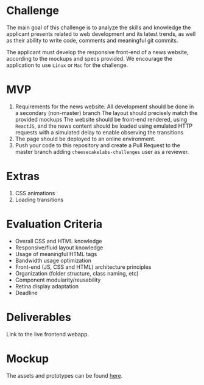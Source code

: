 # Challenge

The main goal of this challenge is to analyze the skills and knowledge the applicant presents related to web development and its latest trends, as well as their ability to write code, comments and meaningful git commits.

The applicant must develop the responsive front-end of a news website, according to the mockups and specs provided. We encourage the application to use `Linux` or `Mac` for the challenge.

# MVP

1. Requirements for the news website: All development should be done in a secondary (non-master) branch
The layout should precisely match the provided mockups
The website should be front-end rendered, using `ReactJS`, and the news content should be loaded using emulated HTTP requests with a simulated delay to enable observing the transitions
2. The page should be deployed to an online environment.
3. Push your code to this repository and create a Pull Request to the master branch adding `cheesecakelabs-challenges` user as a reviewer.

# Extras

1. CSS animations
2. Loading transitions

# Evaluation Criteria

- Overall CSS and HTML knowledge
- Responsive/fluid layout knowledge
- Usage of meaningful HTML tags
- Bandwidth usage optimization
- Front-end (JS, CSS and HTML) architecture principles
- Organization (folder structure, class naming, etc)
- Component modularity/reusability
- Retina display adaptation
- Deadline

# Deliverables
Link to the live frontend webapp.

# Mockup
The assets and prototypes can be found [here](https://drive.google.com/drive/folders/1CWjEhRhwFmlVdSdhprnDTi2Z4swsWXdI?usp=sharing).
